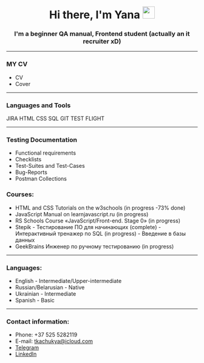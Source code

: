 <h1 align="center">Hi there, I'm Yana
<img src="" height="32"/></h1>
<h3 align="center">I'm a beginner QA manual, Frontend student (actually an it recruiter xD)</h3>

----------

### MY CV
+ CV
+ Cover

----------
### Languages and Tools
JIRA HTML CSS SQL GIT TEST FLIGHT

----------
### Testing Documentation
+ Functional requirements
+ Checklists
+ Test-Suites and Test-Cases
+ Bug-Reports
+ Postman Collections

### Courses:
+ HTML and CSS Tutorials on the w3schools (in progress -73% done)
+ JavaScript Manual on learnjavascript.ru (in progress)
+ RS Schools Course «JavaScript/Front-end. Stage 0» (in progress)
+ Stepik 
         - Тестирование ПО для начинающих (complete)
         - Интерактивный тренажер по SQL (in progress)
         - Введение в базы данных
+ GeekBrains Инженер по ручному тестированию (in progress)
----------

### Languages:
+ English - Intermediate/Upper-intermediate 
+ Russian/Belarusian - Native
+ Ukrainian - Intermediate
+ Spanish - Basic
----------

### Contact information:
- Phone: +37 525 5282119
- E-mail: tkachukya@icloud.com
- <a href= "https://t.me/Yana_Gurinovich" target="_blank"> Telegram</a>
- <a href="https://www.linkedin.com/in/yana-gurinovich-170a27101/" target="_blank">LinkedIn</a> 


